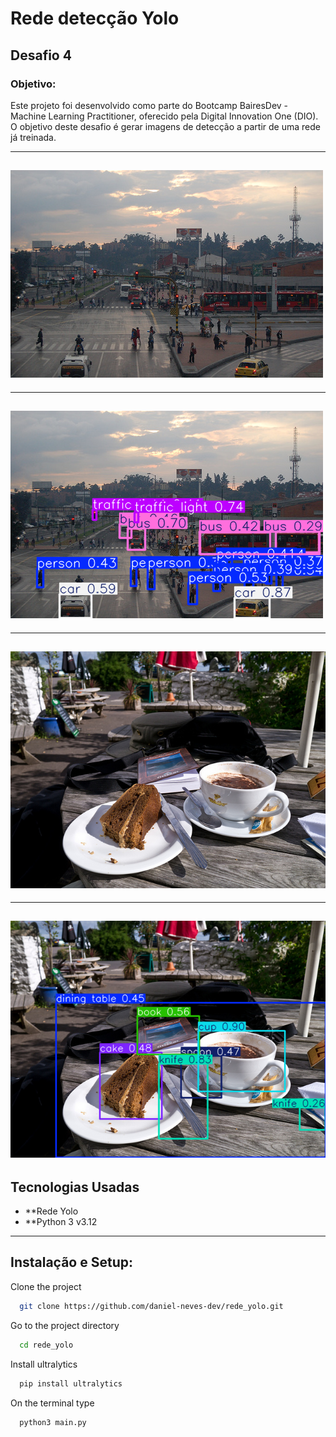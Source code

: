 <h1>Rede detecção Yolo</h1>

<h2>Desafio 4</h2>

<h3>Objetivo:</h3>
<p>Este projeto foi desenvolvido como parte do Bootcamp BairesDev - Machine Learning Practitioner, oferecido pela Digital Innovation One (DIO). 
  O objetivo deste desafio é gerar imagens de detecção a partir de uma rede já treinada.</p>

-------------------------------------------------------
![city.jpg](city.jpg)
-------------------------------------------------------

-------------------------------------------------------
![city_yolo.PNG](images_result/city_yolo.PNG)
-------------------------------------------------------


-------------------------------------------------------
![table.jpg](table.jpg)
-------------------------------------------------------

-------------------------------------------------------
![table_yolo.PNG](images_result/table_yolo.PNG)
-------------------------------------------------------
## Tecnologias Usadas

- **Rede Yolo
- **Python 3 v3.12
-----------------------------------------------------------
## Instalação e Setup:

Clone the project

```bash
  git clone https://github.com/daniel-neves-dev/rede_yolo.git
```

Go to the project directory

```bash
  cd rede_yolo
```

Install ultralytics

```bash
  pip install ultralytics
```

On the terminal type

```bash
  python3 main.py